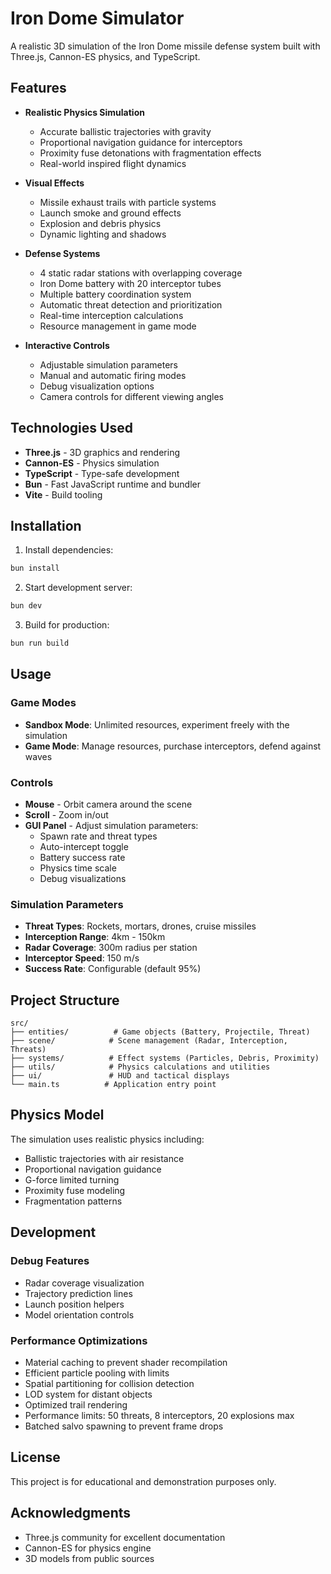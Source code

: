 # Iron Dome Simulator

A realistic 3D simulation of the Iron Dome missile defense system built with Three.js, Cannon-ES physics, and TypeScript.

## Features

- **Realistic Physics Simulation**
  - Accurate ballistic trajectories with gravity
  - Proportional navigation guidance for interceptors
  - Proximity fuse detonations with fragmentation effects
  - Real-world inspired flight dynamics

- **Visual Effects**
  - Missile exhaust trails with particle systems
  - Launch smoke and ground effects
  - Explosion and debris physics
  - Dynamic lighting and shadows

- **Defense Systems**
  - 4 static radar stations with overlapping coverage
  - Iron Dome battery with 20 interceptor tubes
  - Multiple battery coordination system
  - Automatic threat detection and prioritization
  - Real-time interception calculations
  - Resource management in game mode

- **Interactive Controls**
  - Adjustable simulation parameters
  - Manual and automatic firing modes
  - Debug visualization options
  - Camera controls for different viewing angles

## Technologies Used

- **Three.js** - 3D graphics and rendering
- **Cannon-ES** - Physics simulation
- **TypeScript** - Type-safe development
- **Bun** - Fast JavaScript runtime and bundler
- **Vite** - Build tooling

## Installation

1. Install dependencies:
```bash
bun install
```

2. Start development server:
```bash
bun dev
```

3. Build for production:
```bash
bun run build
```

## Usage

### Game Modes

- **Sandbox Mode**: Unlimited resources, experiment freely with the simulation
- **Game Mode**: Manage resources, purchase interceptors, defend against waves

### Controls

- **Mouse** - Orbit camera around the scene
- **Scroll** - Zoom in/out
- **GUI Panel** - Adjust simulation parameters:
  - Spawn rate and threat types
  - Auto-intercept toggle
  - Battery success rate
  - Physics time scale
  - Debug visualizations

### Simulation Parameters

- **Threat Types**: Rockets, mortars, drones, cruise missiles
- **Interception Range**: 4km - 150km
- **Radar Coverage**: 300m radius per station
- **Interceptor Speed**: 150 m/s
- **Success Rate**: Configurable (default 95%)

## Project Structure

```
src/
├── entities/          # Game objects (Battery, Projectile, Threat)
├── scene/            # Scene management (Radar, Interception, Threats)
├── systems/          # Effect systems (Particles, Debris, Proximity)
├── utils/            # Physics calculations and utilities
├── ui/               # HUD and tactical displays
└── main.ts          # Application entry point
```

## Physics Model

The simulation uses realistic physics including:
- Ballistic trajectories with air resistance
- Proportional navigation guidance
- G-force limited turning
- Proximity fuse modeling
- Fragmentation patterns

## Development

### Debug Features

- Radar coverage visualization
- Trajectory prediction lines
- Launch position helpers
- Model orientation controls

### Performance Optimizations

- Material caching to prevent shader recompilation
- Efficient particle pooling with limits
- Spatial partitioning for collision detection
- LOD system for distant objects
- Optimized trail rendering
- Performance limits: 50 threats, 8 interceptors, 20 explosions max
- Batched salvo spawning to prevent frame drops

## License

This project is for educational and demonstration purposes only.

## Acknowledgments

- Three.js community for excellent documentation
- Cannon-ES for physics engine
- 3D models from public sources